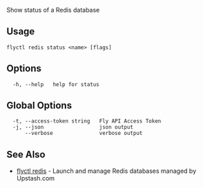Show status of a Redis database


## Usage
~~~
flyctl redis status <name> [flags]
~~~

## Options

~~~
  -h, --help   help for status
~~~

## Global Options

~~~
  -t, --access-token string   Fly API Access Token
  -j, --json                  json output
      --verbose               verbose output
~~~

## See Also

* [flyctl redis](/docs/flyctl/redis/)	 - Launch and manage Redis databases managed by Upstash.com

